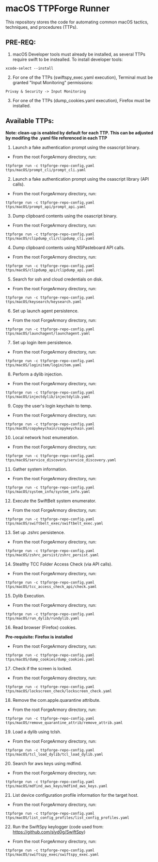 # macOS TTPForge Runner

This repository stores the code for automating common macOS tactics, techniques, and procedures (TTPs).


## PRE-REQ:

1. macOS Developer tools must already be installed, as several TTPs require swift to be instealled. To install developer tools:

```
xcode-select --install
```

2. For one of the TTPs (swiftspy_exec.yaml execution), Terminal must be granted "Input Monitoring" permissions: 
```
Privay & Security -> Input Monitoring
```

3. For one of the TTPs (dump_cookies.yaml execution), Firefox must be installed.

## Available TTPs:

**Note: clean-up is enabled by default for each TTP. This can be adjusted by modifing the .yaml file referenced in each TTP**

1. Launch a fake authentication prompt using the osascript binary. 

- From the root ForgeArmory directory, run: 

```
ttpforge run -c ttpforge-repo-config.yaml ttps/macOS/prompt_cli/prompt_cli.yaml
```

2. Launch a fake authentication prompt using the osascript library (API calls).

- From the root ForgeArmory directory, run: 

```
ttpforge run -c ttpforge-repo-config.yaml ttps/macOS/prompt_api/prompt_api.yaml
```

3. Dump clipboard contents using the osascript binary.

- From the root ForgeArmory directory, run: 
```
ttpforge run -c ttpforge-repo-config.yaml ttps/macOS/clipdump_cli/clipdump_cli.yaml
```

4. Dump clipboard contents using NSPasteboard API calls.

- From the root ForgeArmory directory, run: 
```
ttpforge run -c ttpforge-repo-config.yaml ttps/macOS/clipdump_api/clipdump_api.yaml
```

5. Search for ssh and cloud credentials on disk.

- From the root ForgeArmory directory, run: 
```
ttpforge run -c ttpforge-repo-config.yaml ttps/macOS/keysearch/keysearch.yaml
```

6. Set up launch agent persistence.

- From the root ForgeArmory directory, run: 
```
ttpforge run -c ttpforge-repo-config.yaml ttps/macOS/launchagent/launchagent.yaml
```

7. Set up login item persistence.

- From the root ForgeArmory directory, run: 
```
ttpforge run -c ttpforge-repo-config.yaml ttps/macOS/loginitem/loginitem.yaml
```

8. Perform a dylib injection.

- From the root ForgeArmory directory, run: 
```
ttpforge run -c ttpforge-repo-config.yaml ttps/macOS/injectdylib/injectdylib.yaml
```

9. Copy the user's login keychain to temp.

- From the root ForgeArmory directory, run: 
```
ttpforge run -c ttpforge-repo-config.yaml ttps/macOS/copykeychain/copykeychain.yaml
```

10. Local network host enumeration.

- From the root ForgeArmory directory, run: 
```
ttpforge run -c ttpforge-repo-config.yaml ttps/macOS/service_discovery/service_discovery.yaml
```

11. Gather system information.

- From the root ForgeArmory directory, run: 
```
ttpforge run -c ttpforge-repo-config.yaml ttps/macOS/system_info/system_info.yaml
```

12. Execute the SwiftBelt system enumerator.

- From the root ForgeArmory directory, run: 
```
ttpforge run -c ttpforge-repo-config.yaml ttps/macOS/swiftbelt_exec/swiftbelt_exec.yaml
```

13. Set up .zshrc persistence.

- From the root ForgeArmory directory, run: 
```
ttpforge run -c ttpforge-repo-config.yaml ttps/macOS/zshrc_persist/zshrc_persist.yaml
```

14. Stealthy TCC Folder Access Check (via API calls).

- From the root ForgeArmory directory, run: 
```
ttpforge run -c ttpforge-repo-config.yaml ttps/macOS/tcc_access_check_api/check.yaml
```

15. Dylib Execution.

- From the root ForgeArmory directory, run: 
```
ttpforge run -c ttpforge-repo-config.yaml ttps/macOS/run_dylib/rundylib.yaml
```

16. Read browser (Firefox) cookies.

**Pre-requisite: Firefox is installed**

- From the root ForgeArmory directory, run: 
```
ttpforge run -c ttpforge-repo-config.yaml ttps/macOS/dump_cookies/dump_cookies.yaml
```

17. Check if the screen is locked.

- From the root ForgeArmory directory, run: 
```
ttpforge run -c ttpforge-repo-config.yaml ttps/macOS/lockscreen_check/lockscreen_check.yaml
```

18. Remove the com.apple.quarantine attribute.

- From the root ForgeArmory directory, run: 
```
ttpforge run -c ttpforge-repo-config.yaml ttps/macOS/remove_quarantine_attrib/remove_attrib.yaml
```

19. Load a dylib using tclsh.

- From the root ForgeArmory directory, run: 
```
ttpforge run -c ttpforge-repo-config.yaml ttps/macOS/tcl_load_dylib/tcl_load_dylib.yaml
```

20. Search for aws keys using mdfind.

- From the root ForgeArmory directory, run: 
```
ttpforge run -c ttpforge-repo-config.yaml ttps/macOS/mdfind_aws_keys/mdfind_aws_keys.yaml
```

21. List device configuration profile information for the target host.

- From the root ForgeArmory directory, run: 
```
ttpforge run -c ttpforge-repo-config.yaml ttps/macOS/list_config_profiles/list_config_profiles.yaml
```

22. Run the SwiftSpy keylogger (code used from: https://github.com/slyd0g/SwiftSpy)

- From the root ForgeArmory directory, run: 
```
ttpforge run -c ttpforge-repo-config.yaml ttps/macOS/swiftspy_exec/swiftspy_exec.yaml
```
